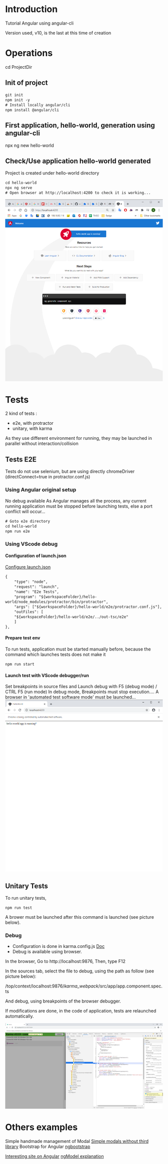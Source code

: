 # Introduction

Tutorial Angular using angular-cli

Version used, v10, is the last at this time of creation

# Operations
cd ProjectDir

## Init of project
```
git init
npm init -y
# Install locally angular/cli
npm install @angular/cli
```

## First application, hello-world, generation using angular-cli
npx ng new hello-world

## Check/Use application hello-world generated
Project is created under hello-world directory
```
cd hello-world
npx ng serve
# Open browser at http://localhost:4200 to check it is working...
``` 
![First application](docs/browserAfterFirstLaunch.png)


# Tests
2 kind of tests :
- e2e, with protractor
- unitary, with karma

As they use different environment for running, they may be launched in parallel without interaction/collision

## Tests E2E
Tests do not use selenium, but are using directly chromeDriver (directConnect=true in protractor.conf.js)

### Using Angular original setup
No debug available
As Angular manages all the process, any current running application must be stopped before launching tests, else a port conflict will occur...

```
# Goto e2e directory
cd hello-world
npm run e2e
```

### Using VScode debug

#### Configuration of launch.json
[Configure launch.json](https://medium.com/@ganeshsirsi/how-to-debug-protractor-tests-in-visual-studio-code-e945fc971a74)
```
{
    "type": "node",
    "request": "launch",
    "name": "E2e Tests",
    "program": "${workspaceFolder}/hello-world/node_modules/protractor/bin/protractor",
    "args": ["${workspaceFolder}/hello-world/e2e/protractor.conf.js"],
    "outFiles": [
    "${workspaceFolder}/hello-world/e2e/../out-tsc/e2e"
    ]
},
```

#### Prepare test env
To run tests, application must be started manually before, because the command which launches tests does not make it
```
npm run start
```

#### Launch test with VScode debugger/run
Set breakpoints in source files and Launch debug with F5 (debug mode) / CTRL F5 (run mode)
In debug mode, Breakpoints must stop execution....
A browser in 'automated test software mode' must be launched...
![Browser in e2e](docs/browserAfterFirstModifWithSimpleApp.png)


## Unitary Tests
To run unitary tests, 
```
npm run test
```
A brower must be launched after this command is launched (see picture below).

### Debug
- Configuration is done in karma.config.js [Doc](https://karma-runner.github.io/1.0/config/configuration-file.html)
- Debug is available using browser.

In the browser, Go to http://localhost:9876, 
Then, type F12

In the sources tab, select the file to debug, using the path as follow (see picture below):

/top/context/localhost:9876/_karma_webpack_/src/app/app.component.spec.ts

And debug, using breakpoints of the browser debugger.

If modifications are done, in the code of application, tests are relaunched automatically.

![Browser Karma](docs/debugKarma.png)

# Others examples

Simple handmade management of Modal
[Simple modals without third library](https://jasonwatmore.com/post/2019/07/12/angular-8-custom-modal-window-dialog-box)
Bootstrap for Angular
[ngbootstrap](https://ng-bootstrap.github.io/#/home)

[Interesting site on Angular](https://codecraft.tv/courses/angular/components/lifecycle-hooks/)
[ngModel explanation](https://wetry.tech/comprendre-le-ng-model/)